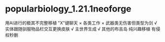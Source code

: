 # popularbiology_1.21.1neoforge
用AI进行的极其不完整移植
"X"键聊天 ×
各类工作 ×
武器类无伤害但类型为剑 √
实体跟随驯服物品栏交互更换皮肤 √
主世界生成 √
其他的布吉岛 纯兴趣移植 有侵权秒删
